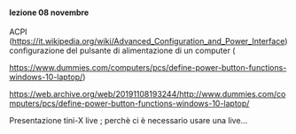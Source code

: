 #### lezione 08 novembre

ACPI (https://it.wikipedia.org/wiki/Advanced_Configuration_and_Power_Interface)
configurazione del pulsante di alimentazione di un computer (

https://www.dummies.com/computers/pcs/define-power-button-functions-windows-10-laptop/)

https://web.archive.org/web/20191108193244/http://www.dummies.com/computers/pcs/define-power-button-functions-windows-10-laptop/

Presentazione tini-X live ; perchè ci è necessario usare una live...


